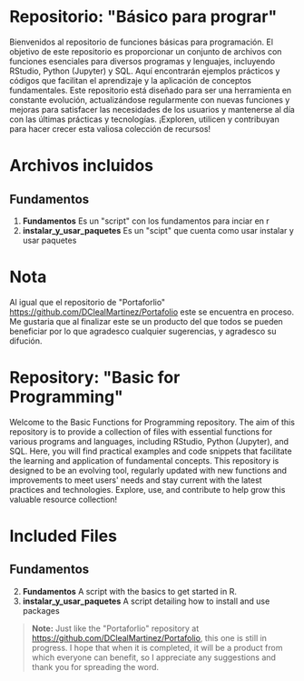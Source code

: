 # Repositorio: "Básico para prograr"


Bienvenidos al repositorio de funciones básicas para programación. El objetivo de este repositorio es proporcionar un conjunto de archivos con funciones esenciales para diversos programas y lenguajes, incluyendo RStudio, Python (Jupyter) y SQL. Aquí encontrarán ejemplos prácticos y códigos que facilitan el aprendizaje y la aplicación de conceptos fundamentales. Este repositorio está diseñado para ser una herramienta en constante evolución, actualizándose regularmente con nuevas funciones y mejoras para satisfacer las necesidades de los usuarios y mantenerse al día con las últimas prácticas y tecnologías. ¡Exploren, utilicen y contribuyan para hacer crecer esta valiosa colección de recursos!

# Archivos incluidos

## Fundamentos

1. **Fundamentos** Es un "script" con los fundamentos para inciar en r
2. **instalar_y_usar_paquetes** Es un "scipt" que cuenta como usar instalar y usar paquetes

# Nota 
Al igual que el repositorio de "Portaforlio" https://github.com/DClealMartinez/Portafolio este se encuentra en proceso. Me gustaria que al finalizar este se un producto del que todos se pueden beneficiar por lo que agradesco cualquier sugerencias, y agradesco su difución.

# Repository: "Basic for Programming"
Welcome to the Basic Functions for Programming repository. The aim of this repository is to provide a collection of files with essential functions for various programs and languages, including RStudio, Python (Jupyter), and SQL. Here, you will find practical examples and code snippets that facilitate the learning and application of fundamental concepts. This repository is designed to be an evolving tool, regularly updated with new functions and improvements to meet users' needs and stay current with the latest practices and technologies. Explore, use, and contribute to help grow this valuable resource collection!

# Included Files

## Fundamentos
2.  **Fundamentos** A script with the basics to get started in R.
2. **instalar_y_usar_paquetes**   A script detailing how to install and use packages

>**Note:**
Just like the "Portaforlio" repository at https://github.com/DClealMartinez/Portafolio, this one is still in progress. I hope that when it is completed, it will be a product from which everyone can benefit, so I appreciate any suggestions and thank you for spreading the word.
